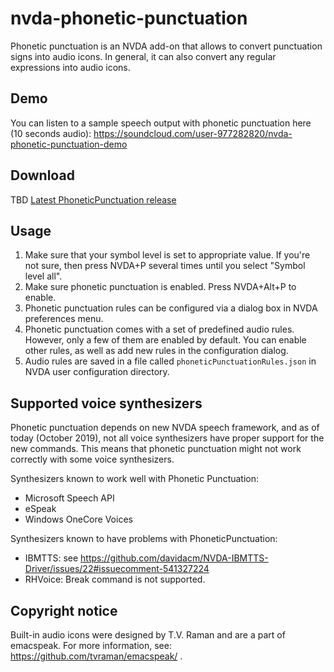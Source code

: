# nvda-phonetic-punctuation
Phonetic punctuation is an NVDA add-on that allows to convert punctuation signs into audio icons. In general, it can also convert any regular expressions into audio icons.

## Demo
You can listen to a sample speech output with phonetic punctuation here (10 seconds audio):
https://soundcloud.com/user-977282820/nvda-phonetic-punctuation-demo

## Download
TBD
[Latest PhoneticPunctuation release](https://github.com/mltony/nvda-phonetic-punctuation/releases/latest/download/phoneticPunctuation.nvda-addon)

## Usage
1. Make sure that your symbol level is set to appropriate value. If you're not sure, then press NVDA+P several times until you select "Symbol level all".
2. Make sure phonetic punctuation is enabled. Press NVDA+Alt+P to enable.
3. Phonetic punctuation rules can be configured via a dialog box in NVDA preferences menu.
4. Phonetic punctuation comes with a set of predefined audio rules. However, only a few of them are enabled by default. You can enable other rules, as well as add new rules in the configuration dialog.
5. Audio rules are saved in a file called `phoneticPunctuationRules.json` in NVDA user configuration directory.

## Supported voice synthesizers
Phonetic punctuation depends on new NVDA speech framework, and as of today (October 2019), not all voice synthesizers have proper support for the new commands. This means that phonetic punctuation might not work correctly with some voice synthesizers.

Synthesizers known to work well with Phonetic Punctuation:
* Microsoft Speech API
* eSpeak
* Windows OneCore Voices

Synthesizers known to have problems with PhoneticPunctuation:
* IBMTTS: see https://github.com/davidacm/NVDA-IBMTTS-Driver/issues/22#issuecomment-541327224
* RHVoice: Break command is not supported.

## Copyright notice
Built-in audio icons were designed by T.V. Raman and are a part of emacspeak. For more information, see: https://github.com/tvraman/emacspeak/ .